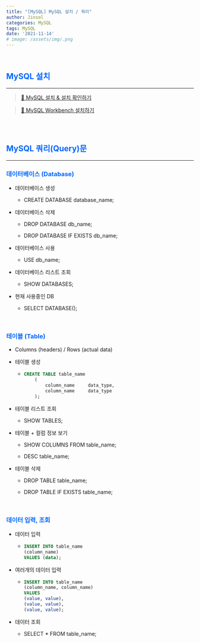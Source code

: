 ```yaml
---
title: "[MySQL] MySQL 설치 / 쿼리"
author: Jinsol
categories: MySQL
tags: MySQL
date: '2021-11-14'
# image: /assets/img/.png
---
```


<br>

## <span style="color:#0066ff">MySQL 설치</span>
<hr>

> [🐬 MySQL 설치 & 설치 확인하기](https://velog.io/@losuif/MySQL-%EC%84%A4%EC%B9%98)

> [🐬 MySQL Workbench 설치하기](https://velog.io/@losuif/MySQL-Workbench-Query)


<br>
<br>

## <span style="color:#0066ff">MySQL 쿼리(Query)문</span>
<hr>

### <span style="color:#0066ff">데이터베이스 (Database)</span>

- 데이터베이스 생성

    - CREATE DATABASE database_name;

- 데이터베이스 삭제

    - DROP DATABASE db_name;

    - DROP DATABASE IF EXISTS db_name;

- 데이터베이스 사용

    - USE db_name;

- 데이터베이스 리스트 조회

    - SHOW DATABASES;

- 현재 사용중인 DB

    - SELECT DATABASE();

<br>

### <span style="color:#0066ff">테이블 (Table)</span>

- Columns (headers) / Rows (actual data)

- 테이블 생성

    -   ```sql
        CREATE TABLE table_name
            (
                column_name     data_type,
                column_name     data_type
            );
        ```

- 테이블 리스트 조회

    - SHOW TABLES;

- 테이블 + 컬럼 정보 보기

    - SHOW COLUMNS FROM table_name;

    - DESC table_name;

- 테이블 삭제

    - DROP TABLE table_name;

    - DROP TABLE IF EXISTS table_name;


<br>

### <span style="color:#0066ff">데이터 입력, 조회</span>

- 데이터 입력

    -   ```sql
        INSERT INTO table_name
        (column_name)
        VALUES (data);
        ```

- 여러개의 데이터 입력

    -   ```sql
        INSERT INTO table_name 
        (column_name, column_name) 
        VALUES      
        (value, value), 
        (value, value), 
        (value, value); 
        ```

- 데이터 조회

    - SELECT * FROM table_name;